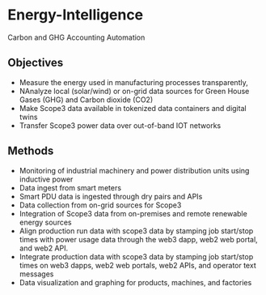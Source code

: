 # Energy-Intelligence
Carbon and GHG Accounting Automation

## Objectives 
* Measure the energy used in manufacturing processes transparently,
* NAnalyze local (solar/wind) or on-grid data sources for Green House Gases (GHG) and Carbon dioxide (CO2)
* Make Scope3 data available in tokenized data containers and digital twins
* Transfer Scope3 power data over out-of-band IOT networks

## Methods
* Monitoring of industrial machinery and power distribution units using inductive power
* Data ingest from smart meters 
* Smart PDU data is ingested through dry pairs and APIs
* Data collection from on-grid sources for Scope3
* Integration of Scope3 data from on-premises and remote renewable energy sources
* Align production run data with scope3 data by stamping job start/stop times with power usage data through the web3 dapp, web2 web portal, and web2 API.
* Integrate production data with scope3 data by stamping job start/stop times on web3 dapps, web2 web portals, web2 APIs, and operator text messages
* Data visualization and graphing for products, machines, and factories



